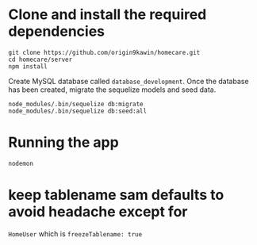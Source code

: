 # Clone and install the required dependencies
```
git clone https://github.com/origin9kawin/homecare.git
cd homecare/server
npm install
```
Create MySQL database called `database_development`. Once the database has been created, migrate the sequelize models and seed data.
```
node_modules/.bin/sequelize db:migrate
node_modules/.bin/sequelize db:seed:all
```
# Running the app
`nodemon`


# keep tablename sam defaults to avoid headache except for 
`HomeUser` which is 
`freezeTablename: true`
